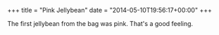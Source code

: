 +++
title = "Pink Jellybean"
date = "2014-05-10T19:56:17+00:00"
+++

The first jellybean from the bag was pink. That's a good feeling.
			